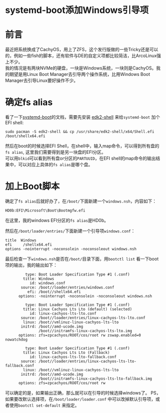 # systemd-boot添加Windows引导项


# 前言
最近把系统换成了CachyOS，用上了ZFS，这个发行版做的一些Tricky还是可以的，例如一些fish的脚本，还有软件与DE的自定义项都比较简洁，比ArcoLinux强上不少。  
我的情况是有两块NVMe的硬盘，一块是Windows系统，一块则是CachyOS。我的期望是用Linux Boot Manager去引导两个操作系统，比用Windows Boot Manager去引导Linux要好操作不少。  
<!--more--> 
# 确定fs alias
看了一下[systemd-boot](https://wiki.archlinux.org/title/systemd-boot)的文档，需要先安装 [edk2-shell](https://archlinux.org/packages/extra/any/edk2-shell/) 来给`systemd-boot` 加个EFI shell:
```
sudo pacman -S edk2-shell && cp /usr/share/edk2-shell/x64/Shell.efi /boot/shellx64.efi
```
然后在boot的时候选择EFI Shell，在shell中，输入map命令，可以得到所有盘的`fs alias`, 这里我们需要得到是另一块盘的EFI分区。  
可以用`blkid`可以看到所有盘or分区的`PARTUUID`，在EFI shell的map命令的输出结果中，可以对应上具体的`fs alias`是哪个盘。  

# 加上Boot脚本
确定了`fs alias`后就好办了，在`/boot/`下面新建一个`windows.nsh`，内容如下：  
```
HD0b:EFI\Microsoft\Boot\Bootmgfw.efi
```
在这里，我的windows EFI分区的`fs alias`是HD0b。  

然后在`/boot/loader/entries/`下面新建一个引导项`windows.conf`：  
```
title  Windows
efi     /shellx64.efi
options -nointerrupt -noconsolein -noconsoleout windows.nsh
```
最后检查一下`windows.nsh`是否在`/boot/`目录下面，用`bootctl list` 看一下boot项的输出，我的输出如下：
```
         type: Boot Loader Specification Type #1 (.conf)
        title: Windows
           id: windows.conf
       source: /boot//loader/entries/windows.conf
          efi: /boot//shellx64.efi
      options: -nointerrupt -noconsolein -noconsoleout windows.nsh

         type: Boot Loader Specification Type #1 (.conf)
        title: Linux Cachyos Lts Lto (default) (selected)
           id: linux-cachyos-lts-lto.conf
       source: /boot//loader/entries/linux-cachyos-lts-lto.conf
        linux: /boot//vmlinuz-linux-cachyos-lts-lto
       initrd: /boot//amd-ucode.img
               /boot//initramfs-linux-cachyos-lts-lto.img
      options: zfs=zpcachyos/ROOT/cos/root rw zswap.enabled=0 nowatchdog

         type: Boot Loader Specification Type #1 (.conf)
        title: Linux Cachyos Lts Lto (Fallback)
           id: linux-cachyos-lts-lto-fallback.conf
       source: /boot//loader/entries/linux-cachyos-lts-lto-fallback.conf
        linux: /boot//vmlinuz-linux-cachyos-lts-lto
       initrd: /boot//amd-ucode.img
               /boot//initramfs-linux-cachyos-lts-lto-fallback.img
      options: zfs=zpcachyos/ROOT/cos/root rw
```

可以确定的是，如果输出正确，那么就可以在引导的时候选择windows了。
PS，如果要改默认选择项，在`/boot/loader/loader.conf` 中可以改掉默认引导项，或者使用`bootctl set-default` 来指定。




